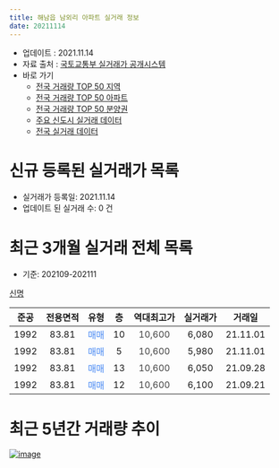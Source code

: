 ```yaml
---
title: 해남읍 남외리 아파트 실거래 정보
date: 20211114
---
```


* 업데이트 : 2021.11.14
* 자료 출처 : [국토교통부 실거래가 공개시스템](http://rt.molit.go.kr)
* 바로 가기
    * [전국 거래량 TOP 50 지역](https://apt-info.github.io/apt-trade-info/tr)
    * [전국 거래량 TOP 50 아파트](https://apt-info.github.io/apt-trade-info/ta)
    * [전국 거래량 TOP 50 분양권](https://apt-info.github.io/apt-trade-info/tb)
    * [주요 신도시 실거래 데이터](https://apt-info.github.io/apt-trade-info/newtown)
    * [전국 실거래 데이터](https://apt-info.github.io/apt-trade-info/all)



<script async src="https://pagead2.googlesyndication.com/pagead/js/adsbygoogle.js"></script>
<!-- 기본광고 -->
<ins class="adsbygoogle"
     style="display:block"
     data-ad-client="ca-pub-1142216861245946"
     data-ad-slot="4805727019"
     data-ad-format="auto"
     data-full-width-responsive="true"></ins>
<script>
     (adsbygoogle = window.adsbygoogle || []).push({});
</script>


# 신규 등록된 실거래가 목록

* 실거래가 등록일: 2021.11.14
* 업데이트 된 실거래 수: 0 건




<script async src="https://pagead2.googlesyndication.com/pagead/js/adsbygoogle.js"></script>
<!-- 기본광고 -->
<ins class="adsbygoogle"
     style="display:block"
     data-ad-client="ca-pub-1142216861245946"
     data-ad-slot="4805727019"
     data-ad-format="auto"
     data-full-width-responsive="true"></ins>
<script>
     (adsbygoogle = window.adsbygoogle || []).push({});
</script>


# 최근 3개월 실거래 전체 목록
* 기준: 202109-202111


[신명](https://search.naver.com/search.naver?query=%EC%8B%A0%EB%AA%85)

|준공|전용면적|유형|층|역대최고가|실거래가|거래일|
|:---:|:---:|:---:|:---:|:---:|:---:|:---:|
|1992|83.81|<span style="color:#4285F3">매매</span>|10|<span style="color:#444444">10,600</span>|6,080|21.11.01|
|1992|83.81|<span style="color:#4285F3">매매</span>|5|<span style="color:#444444">10,600</span>|5,980|21.11.01|
|1992|83.81|<span style="color:#4285F3">매매</span>|13|<span style="color:#444444">10,600</span>|6,050|21.09.28|
|1992|83.81|<span style="color:#4285F3">매매</span>|12|<span style="color:#444444">10,600</span>|6,100|21.09.21|



<script async src="https://pagead2.googlesyndication.com/pagead/js/adsbygoogle.js"></script>
<!-- 기본광고 -->
<ins class="adsbygoogle"
     style="display:block"
     data-ad-client="ca-pub-1142216861245946"
     data-ad-slot="4805727019"
     data-ad-format="auto"
     data-full-width-responsive="true"></ins>
<script>
     (adsbygoogle = window.adsbygoogle || []).push({});
</script>


# 최근 5년간 거래량 추이


<div style="width:100%;">
    <canvas id="deal_progress" height="200"></canvas>
</div>

<script>
new Chart(document.getElementById("deal_progress"), {
    type: 'line',
    data: {
        labels: ['16.01','16.02','16.03','16.04','16.06','16.07','16.08','16.09','16.10','16.11','16.12','17.03','17.04','17.05','17.06','17.07','17.08','17.09','18.01','18.02','18.03','18.05','18.07','18.09','18.12','19.01','19.03','19.05','19.07','19.08','19.10','19.11','19.12','20.02','20.03','20.04','20.05','20.06','20.08','20.09','20.11','20.12','21.01','21.02','21.03','21.04','21.05','21.07','21.08','21.09','21.11'],
        datasets: [{
            label: '매매/분양권',
            data: [1,3,1,1,1,1,3,2,2,1,1,1,1,0,1,1,1,1,1,1,2,0,2,1,0,0,1,1,1,1,1,2,2,1,1,1,0,1,1,1,2,2,1,1,1,1,2,3,5,2,2],
            borderColor: "rgba(66, 133, 243, 1)",
            backgroundColor: "rgba(66, 133, 243, 0.05)",
            borderWidth: 1,
            pointRadius: 0,
            fill: false,
            lineTension: 0
        },{
            label: '전/월세',
            data: [2,0,0,1,0,0,0,0,0,0,0,0,0,1,0,0,0,0,0,0,0,1,0,0,1,1,0,0,1,1,2,0,0,0,1,0,1,0,1,0,0,0,0,0,1,1,0,0,0,0,0],
            borderColor: "rgba(255, 90, 0, 1)",
            backgroundColor: "rgba(255, 90, 0, 0.05)",
            borderWidth: 1,
            pointRadius: 0,
            fill: false,
            lineTension: 0
        },{
            label: '합계',
            data: [3,3,1,2,1,1,3,2,2,1,1,1,1,1,1,1,1,1,1,1,2,1,2,1,1,1,1,1,2,2,3,2,2,1,2,1,1,1,2,1,2,2,1,1,2,2,2,3,5,2,2],
            borderColor: "rgba(0, 0, 0, 1)",
            backgroundColor: "rgba(0, 0, 0, 0.03)",
            borderWidth: 0.1,
            pointRadius: 0,
            fill: true,
            lineTension: 0
        }
        ]
    },
    options: {
        responsive: true,
        title: {
            display: false
        },
        tooltips: {
            mode: 'index',
            intersect: false
        },
        hover: {
            mode: 'nearest',
            intersect: true
        },
        scales: {
            xAxes: [{
                display: true,
                scaleLabel: {
                    display: true,
                    labelString: '년/월'
                }
            }],
            yAxes: [{
                display: true,
                ticks: {
                    suggestedMin: 0,
                },
                scaleLabel: {
                    display: true,
                    labelString: '실거래 수'
                }
            }]
        }
    }
});

</script>


[![image](https://apt-info.github.io/images/2020-01-03-apt-trade-info/1024x500.png)](https://play.google.com/store/apps/details?id=com.aptinfo.apttradeinfo)

